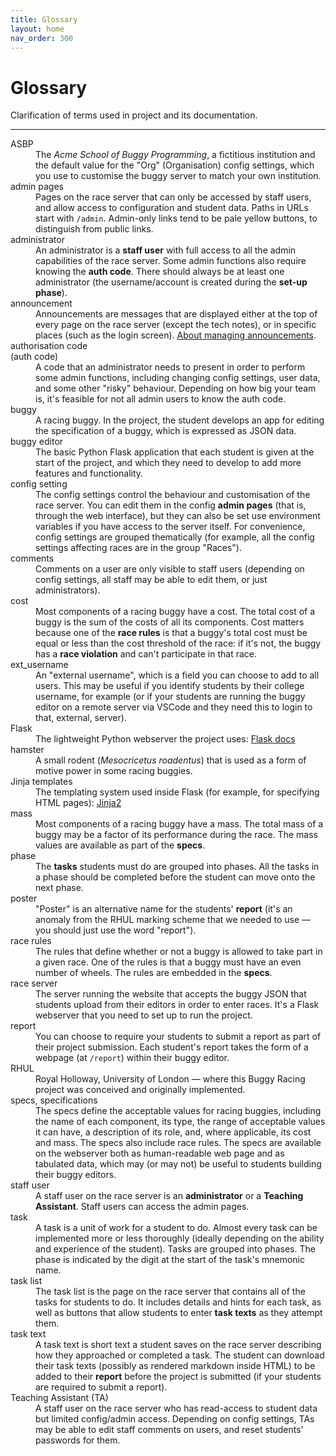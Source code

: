 ```yaml
---
title: Glossary
layout: home
nav_order: 300
---
```


# Glossary

Clarification of terms used in project and its documentation.

---
<!--
<dt></dt>
<dd></dd>
-->

<dl>

<dt>ASBP</dt>
<dd>
  The <em>Acme School of Buggy Programming</em>, a fictitious institution and
  the default value for the "Org" (Organisation) config settings, which you use
  to customise the buggy server to match your own institution.
</dd>

<dt>admin pages</dt>
<dd>
  Pages on the race server that can only be accessed by staff users, and allow
  access to configuration and student data. Paths in URLs start with
  <code>/admin</code>. Admin-only links tend to be pale yellow buttons, to
  distinguish from public links.
</dd>

<dt>administrator</dt>
<dd>
  An administrator is a <strong>staff user</strong> with full access to all the
  admin capabilities of the race server. Some admin functions also require
  knowing the <strong>auth code</strong>. There should always be at least one
  administrator (the username/account is created during the
  <strong>set-up phase</strong>).
</dd>

<dt>announcement</dt>
<dd>
  Announcements are messages that are displayed either at the top of every
  page on the race server (except the tech notes), or in specific places
  (such as the login screen). 
  <a href="running/announcements">About managing announcements</a>.
</dd>

<dt>authorisation code<br>(auth code)</dt>
<dd>
  A code that an administrator needs to present in order to perform some
  admin functions, including changing config settings, user data, and some
  other "risky" behaviour. Depending on how big your team is, it's feasible
  for not all admin users to know the auth code.
</dd>

<dt>buggy</dt>
<dd>
  A racing buggy. In the project, the student develops an app for editing
  the specification of a buggy, which is expressed as JSON data.
</dd>


<dt>buggy editor</dt>
<dd>
  The basic Python Flask application that each student is given at the start
  of the project, and which they need to develop to add more features and
  functionality.
</dd>

<dt>config setting</dt>
<dd>
  The config settings control the behaviour and customisation of the race
  server. You can edit them in the config <strong>admin pages</strong> (that
  is, through the web interface), but they can also be set use environment
  variables if you have access to the server itself. For convenience, config
  settings are grouped thematically (for example, all the config settings
  affecting races are in the group "Races").
</dd>

<dt>comments</dt>
<dd>
  Comments on a user are only visible to staff users (depending on config
  settings, all staff may be able to edit them, or just administrators).
</dd>

<dt>cost</dt>
<dd>
  Most components of a racing buggy have a cost. The total cost of a buggy is
  the sum of the costs of all its components. Cost matters because one of the
  <strong>race rules</strong> is that a buggy's total cost must be equal or less
  than the cost threshold of the race: if it's not, the buggy has a
  <strong>race violation</strong> and can't participate in that race.
</dd>

<dt>ext_username</dt>
<dd>
  An "external username", which is a field you can choose to add to all users.
  This may be useful if you identify students by their college username, for
  example (or if your students are running the buggy editor on a remote server
  via VSCode and they need this to login to that, external, server).
</dd>

<dt>Flask</dt>
<dd>The lightweight Python webserver the project uses:
  <a href="https://flask.palletsprojects.com/en/2.3.x/">Flask docs</a>
</dd>

<dt>hamster</dt>
<dd>
  A small rodent (<em>Mesocricetus roadentus</em>) that is used as a form of
  motive power in some racing buggies.
</dd>

<dt>Jinja templates</dt>
<dd>
  The templating system used inside Flask (for example, for specifying HTML
  pages): <a href="https://pypi.org/project/Jinja2/">Jinja2</a>
</dd>

<dt>mass</dt>
<dd>
  Most components of a racing buggy have a mass. The total mass of a buggy may
  be a factor of its performance during the race. The mass values are available
  as part of the <strong>specs</strong>.
</dd>

<dt>phase</dt>
<dd>
  The <strong>tasks</strong> students must do are grouped into phases. All the
  tasks in a phase should be completed before the student can move onto the
  next phase.
</dd>

<dt>poster</dt>
<dd>
  "Poster" is an alternative name for the students' <strong>report</strong>
  (it's an anomaly from the RHUL marking scheme that we needed to use — you
  should just use the word "report").
</dd>

<dt>race rules</dt>
<dd>
  The rules that define whether or not a buggy is allowed to take part in a 
  given race. One of the rules is that a buggy must have an even number of 
  wheels. The rules are embedded in the <strong>specs</strong>.
</dd>

<dt>race server</dt>
<dd>
  The server running the website that accepts the buggy JSON that students
  upload from their editors in order to enter races. It's a Flask webserver
  that you need to set up to run the project.
</dd>

<dt>report</dt>
<dd>
  You can choose to require your students to submit a report as part of their
  project submission. Each student's report takes the form of a webpage (at
  <code>/report</code>) within their buggy editor.
</dd>

<dt>RHUL</dt>
<dd>
  Royal Holloway, University of London — where this Buggy Racing project was
  conceived and originally implemented.
</dd>

<dt>specs, specifications</dt>
<dd>
  The specs define the acceptable values for racing buggies, including the
  name of each component, its type, the range of acceptable values it can have,
  a description of its role, and, where applicable, its cost and mass. The specs
  also include race rules. The specs are available on the webserver both as
  human-readable web page and as tabulated data, which may (or may not) be
  useful to students building their buggy editors.
</dd>

<dt>staff user</dt>
<dd>
  A staff user on the race server is an <strong>administrator</strong> or a 
  <strong>Teaching Assistant</strong>. Staff users can access the admin pages.
</dd>

<dt>task</dt>
<dd>
  A task is a unit of work for a student to do. Almost every task can be
  implemented more or less thoroughly (ideally depending on the ability and
  experience of the student).
  Tasks are grouped into phases.
  The phase is indicated by the digit at the start of the task's mnemonic name.
</dd>

<dt>task list</dt>
<dd>
  The task list is the page on the race server that contains all of the tasks
  for students to do. It includes details and hints for each task, as well
  as buttons that allow students to enter <strong>task texts</strong> as they
  attempt them.
</dd>

<dt>task text</dt>
<dd>
  A task text is short text a student saves on the race server describing how
  they approached or completed a task. The student can download their task
  texts (possibly as rendered markdown inside HTML) to be added to their
  <strong>report</strong> before the project is submitted (if your students are
  required to submit a report).
</dd>

<dt>Teaching Assistant (TA)</dt>
<dd>
  A staff user on the race server who has read-access to student data but
  limited config/admin access. Depending on config settings, TAs may be able
  to edit staff comments on users, and reset students' passwords for them.
</dd>

</dl>